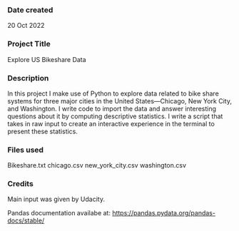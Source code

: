 

### Date created
20 Oct 2022
### Project Title
Explore US Bikeshare Data

### Description
In this project I make use of Python to explore data related to bike share systems for three major cities in the United States—Chicago, New York City, and Washington. I write code to import the data and answer interesting questions about it by computing descriptive statistics. I write a script that takes in raw input to create an interactive experience in the terminal to present these statistics.
### Files used
Bikeshare.txt chicago.csv new_york_city.csv washington.csv


### Credits
Main input was given by Udacity. 

Pandas documentation availabe at: https://pandas.pydata.org/pandas-docs/stable/
